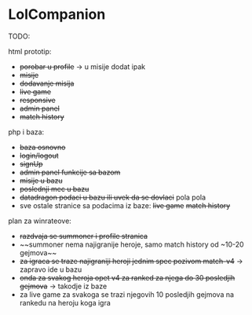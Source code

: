# LolCompanion

TODO:

html prototip:
- ~~porobar u profile~~ -> u misije dodat ipak
- ~~misije~~
- ~~dodavanje misija~~
- ~~live game~~
- ~~responsive~~
- ~~admin panel~~
- ~~match history~~

php i baza:
- ~~baza osnovno~~
- ~~login/logout~~
- ~~signUp~~
- ~~admin panel funkcije sa bazom~~
- ~~misije u bazu~~
- ~~poslednji mec u bazu~~
- ~~datadragon podaci u bazu ili uvek da se dovlaci~~ pola pola
- sve ostale stranice sa podacima iz baze:
    ~~live game~~
    ~~match history~~


plan za winrateove:
- ~~razdvaja se summoner i profile stranica~~
- ~~summoner nema najigranije heroje, samo match history od ~10-20 gejmova~~
- ~~za igraca se traze najigraniji heroji jednim spec pozivom match-v4~~ -> zapravo ide u bazu
- ~~onda za svakog heroja opet v4 za ranked za njega do 30 posledjih gejmova~~ -> takodje iz baze
- za live game za svakoga se trazi njegovih 10 posledjih gejmova na rankedu na heroju koga igra
